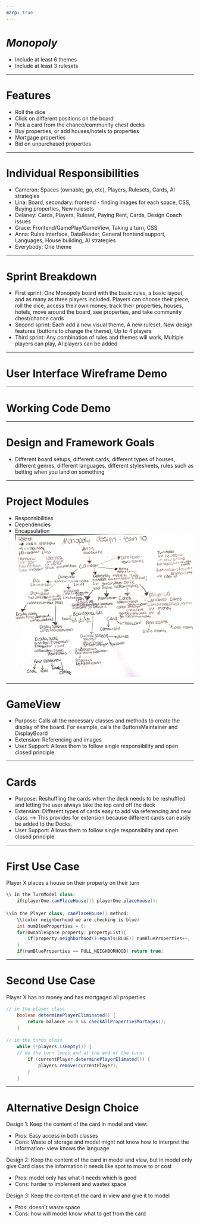 ```yaml
---
marp: true
---
```

# ***Monopoly***
- Include at least 6 themes
- Include at least 3 rulesets
---
# Features
- Roll the dice
- Click on different positions on the board
- Pick a card from the chance/community chest decks
- Buy properties, or add houses/hotels to properties
- Mortgage properties
- Bid on unpurchased properties
---
# Individual Responsibilities
- Cameron: Spaces (ownable, go, etc), Players, Rulesets, Cards, AI strategies
- Lina: Board, secondary: frontend - finding images for each space, CSS, Buying properties, New rulesets
- Delaney: Cards, Players, Ruleset, Paying Rent, Cards, Design Coach issues
- Grace: Frontend/GamePlay/GameView, Taking a turn, CSS
- Anna: Rules interface, DataReader, General frontend support, Languages, House building, AI strategies
- Everybody: One theme
---
# Sprint Breakdown
- First sprint: One Monopoly board with the basic rules, a basic layout, and as many as three players included. Players can choose their piece, roll the dice, access their own money, track their properties, houses, hotels, move around the board, see properties, and take community chest/chance cards
- Second sprint: Each add a new visual theme, A new ruleset, New design features (buttons to change the theme), Up to 4 players
- Third sprint: Any combination of rules and themes will work, Multiple players can play, AI players can be added
---
# User Interface Wireframe Demo
---
# Working Code Demo
---
# Design and Framework Goals
- Different board setups, different cards, different types of houses, different genres, different languages, different stylesheets, rules such as betting when you land on something
---
# Project Modules
- Responsibilities
- Dependencies
- Encapsulation
![Overview plan](overview.png)
---
# GameView
- Purpose: Calls all the necessary classes and methods to create the display of the board. For example, calls the ButtonsMaintainer and DisplayBoard
- Extension: Referencing and images
- User Support: Allows them to follow single responsibility and open closed principle
---
# Cards
- Purpose: Reshuffling the cards when the deck needs to be reshuffled and letting the user always take the top card off the deck
- Extension: Different types of cards easy to add via referencing and new class --> This provides for extension because different cards can easily be added to the Decks. 
- User Support: Allows them to follow single responsibility and open closed principle
---
# First Use Case
Player X places a house on their property on their turn
```Java
\\ In the TurnModel class:
	if(playerOne.canPlaceHouse()) playerOne.placeHouse();

\\In the Player class, canPlaceHouse() method:
	\\(color neighborhood we are checking is blue)
	int numBlueProperties = 0;
	for(OwnableSpace property: propertyList){
		if(property.neighborhood().equals(BLUE)) numBlueProperties++;
	}
	if(numBlueProperties == FULL_NEIGHBORHOOD) return true;
```
---
# Second Use Case
Player X has no money and has mortgaged all properties
```java
// in the player class
	boolean determinePlayerEliminated() {
  		return balance == 0 && checkAllPropertiesMortages();
	}
 
// in the turns class
	while (!players.isEmpty()) {
  	// do the turn loops and at the end of the turn:
  		if (currentPlayer.determinePlayerElimated()) {
        	players.remove(currentPlayer);
		}
	}
```
---
# Alternative Design Choice
Design 1: Keep the content of the card in model and view:
 - Pros: Easy access in both classes
 - Cons: Waste of storage and model might not know how to interpret the information- view knows the language
 
Design 2: Keep the content of the card in model and view, but in model only give Card class the information it needs like spot to move to or cost
 - Pros: model only has what it needs which is good
 - Cons: harder to implement and wastes space
 
Design 3: Keep the content of the card in view and give it to model
 - Pros: doesn't waste space
 - Cons: how will model know what to get from the card

